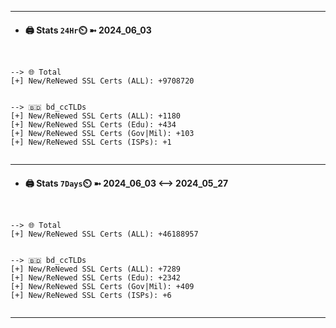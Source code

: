 

---
- #### 🖨️ **Stats** `24Hr`⏲️ ➼ 2024_06_03
```console


--> 🌐 Total
[+] New/ReNewed SSL Certs (ALL): +9708720


--> 🇧🇩 bd_ccTLDs
[+] New/ReNewed SSL Certs (ALL): +1180
[+] New/ReNewed SSL Certs (Edu): +434
[+] New/ReNewed SSL Certs (Gov|Mil): +103
[+] New/ReNewed SSL Certs (ISPs): +1


```

---
- #### 🖨️ **Stats** `7Days`⏲️ ➼ 2024_06_03 <--> 2024_05_27
```console


--> 🌐 Total
[+] New/ReNewed SSL Certs (ALL): +46188957


--> 🇧🇩 bd_ccTLDs
[+] New/ReNewed SSL Certs (ALL): +7289
[+] New/ReNewed SSL Certs (Edu): +2342
[+] New/ReNewed SSL Certs (Gov|Mil): +409
[+] New/ReNewed SSL Certs (ISPs): +6


```

---

